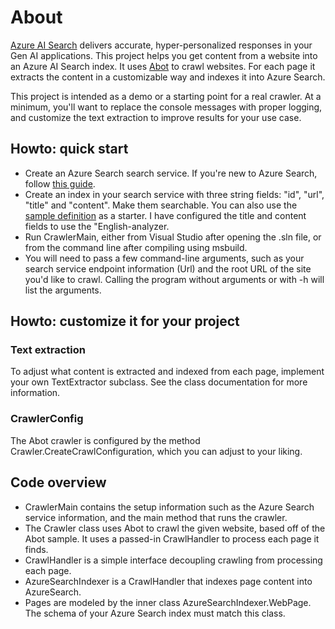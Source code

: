 # About

[Azure AI Search](https://azure.microsoft.com/en-us/products/ai-services/ai-search/) delivers accurate, hyper-personalized responses in your Gen AI applications. This project helps you get content from a website into an Azure AI Search index. It uses [Abot](https://github.com/sjdirect/abot) to crawl websites. For each page it extracts the content in a customizable way and indexes it into Azure Search.

This project is intended as a demo or a starting point for a real crawler. At a minimum, you'll want to replace the console messages with proper logging, and customize the text extraction to improve results for your use case.

## Howto: quick start

- Create an Azure Search search service. If you're new to Azure Search, follow [this guide](https://docs.microsoft.com/en-us/azure/search/search-create-service-portal).
- Create an index in your search service with three string fields: "id", "url", "title" and "content". Make them searchable. You can also use the [sample definition](./index.json) as a starter. I have configured the title and content fields to use the "English-analyzer.
- Run CrawlerMain, either from Visual Studio after opening the .sln file, or from the command line after compiling using msbuild.
- You will need to pass a few command-line arguments, such as your search service endpoint information (Url) and the root URL of the site you'd like to crawl. Calling the program without arguments or with -h will list the arguments.

## Howto: customize it for your project

### Text extraction

To adjust what content is extracted and indexed from each page, implement your own TextExtractor subclass. See the class documentation for more information.

### CrawlerConfig

The Abot crawler is configured by the method Crawler.CreateCrawlConfiguration, which you can adjust to your liking.

## Code overview

- CrawlerMain contains the setup information such as the Azure Search service information, and the main method that runs the crawler.
- The Crawler class uses Abot to crawl the given website, based off of the Abot sample. It uses a passed-in CrawlHandler to process each page it finds.
- CrawlHandler is a simple interface decoupling crawling from processing each page.
- AzureSearchIndexer is a CrawlHandler that indexes page content into AzureSearch.
- Pages are modeled by the inner class AzureSearchIndexer.WebPage. The schema of your Azure Search index must match this class.
